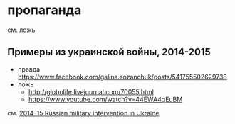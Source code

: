 # пропаганда

см. ложь

## Примеры из украинской войны, 2014-2015

* правда https://www.facebook.com/galina.sozanchuk/posts/541755502629738
* ложь
  * http://globolife.livejournal.com/70055.html
  * https://www.youtube.com/watch?v=44EWA4qEuBM

см. [2014–15 Russian military intervention in Ukraine](https://en.wikipedia.org/wiki/2014%E2%80%9315_Russian_military_intervention_in_Ukraine)
